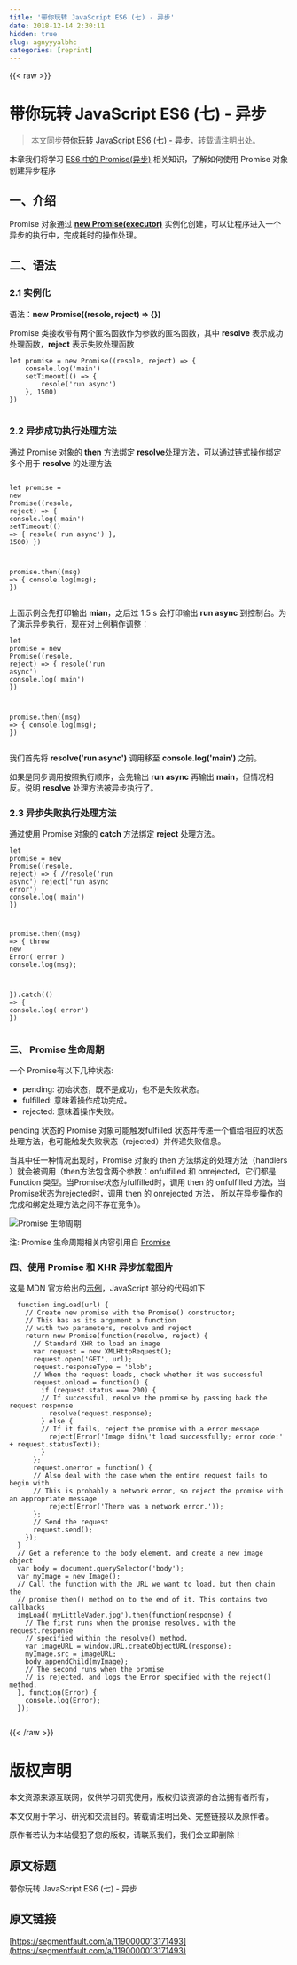 ```yaml
---
title: '带你玩转 JavaScript ES6 (七) - 异步' 
date: 2018-12-14 2:30:11
hidden: true
slug: agnyyyalbhc
categories: [reprint]
---
```


{{< raw >}}

                    
<h1 id="articleHeader0">带你玩转 JavaScript ES6 (七) - 异步</h1>
<blockquote>本文同步<a href="http://blog.phpzendo.com/?p=183" rel="nofollow noreferrer" target="_blank">带你玩转 JavaScript ES6 (七) - 异步</a>，转载请注明出处。</blockquote>
<p>本章我们将学习 <a href="https://developer.mozilla.org/zh-CN/docs/Web/JavaScript/Reference/Global_Objects/Map" rel="nofollow noreferrer" target="_blank">ES6 中的 Promise(异步)</a> 相关知识，了解如何使用 Promise 对象创建异步程序</p>
<h2 id="articleHeader1">一、介绍</h2>
<p>Promise 对象通过 <strong><a href="https://developer.mozilla.org/zh-CN/docs/Web/JavaScript/Reference/Global_Objects/Promise" rel="nofollow noreferrer" target="_blank">new Promise(executor)</a></strong> 实例化创建，可以让程序进入一个异步的执行中，完成耗时的操作处理。</p>
<h2 id="articleHeader2">二、语法</h2>
<h3 id="articleHeader3">2.1 实例化</h3>
<p>语法：<strong>new Promise((resole, reject) =&gt; {})</strong></p>
<p>Promise 类接收带有两个匿名函数作为参数的匿名函数，其中 <strong>resolve</strong> 表示成功处理函数，<strong>reject</strong> 表示失败处理函数</p>
<div class="widget-codetool" style="display:none;">
      <div class="widget-codetool--inner">
      <span class="selectCode code-tool" data-toggle="tooltip" data-placement="top" title="" data-original-title="全选"></span>
      <span type="button" class="copyCode code-tool" data-toggle="tooltip" data-placement="top" data-clipboard-text="let promise = new Promise((resole, reject) => {
    console.log('main')
    setTimeout(() => {
        resole('run async')
    }, 1500)
})
 " title="" data-original-title="复制"></span>
      <span type="button" class="saveToNote code-tool" data-toggle="tooltip" data-placement="top" title="" data-original-title="放进笔记"></span>
      </div>
      </div><pre class="javascript hljs"><code class="javascript"><span class="hljs-keyword">let</span> promise = <span class="hljs-keyword">new</span> <span class="hljs-built_in">Promise</span>(<span class="hljs-function">(<span class="hljs-params">resole, reject</span>) =&gt;</span> {
    <span class="hljs-built_in">console</span>.log(<span class="hljs-string">'main'</span>)
    setTimeout(<span class="hljs-function"><span class="hljs-params">()</span> =&gt;</span> {
        resole(<span class="hljs-string">'run async'</span>)
    }, <span class="hljs-number">1500</span>)
})
 </code></pre>
<h3 id="articleHeader4">2.2 异步成功执行处理方法</h3>
<p>通过 Promise 对象的 <strong>then</strong> 方法绑定 <strong>resolve</strong>处理方法，可以通过链式操作绑定多个用于 <strong>resolve</strong> 的处理方法</p>
<div class="widget-codetool" style="display:none;">
      <div class="widget-codetool--inner">
      <span class="selectCode code-tool" data-toggle="tooltip" data-placement="top" title="" data-original-title="全选"></span>
      <span type="button" class="copyCode code-tool" data-toggle="tooltip" data-placement="top" data-clipboard-text="
let promise = new Promise((resole, reject) => {
    console.log('main')
    setTimeout(() => {
        resole('run async')
    }, 1500)
})

promise.then((msg) => {
    console.log(msg);
})" title="" data-original-title="复制"></span>
      <span type="button" class="saveToNote code-tool" data-toggle="tooltip" data-placement="top" title="" data-original-title="放进笔记"></span>
      </div>
      </div><pre class="javascript hljs"><code class="javascript">
<span class="hljs-keyword">let</span> promise = <span class="hljs-keyword">new</span> <span class="hljs-built_in">Promise</span>(<span class="hljs-function">(<span class="hljs-params">resole, reject</span>) =&gt;</span> {
    <span class="hljs-built_in">console</span>.log(<span class="hljs-string">'main'</span>)
    setTimeout(<span class="hljs-function"><span class="hljs-params">()</span> =&gt;</span> {
        resole(<span class="hljs-string">'run async'</span>)
    }, <span class="hljs-number">1500</span>)
})

promise.then(<span class="hljs-function">(<span class="hljs-params">msg</span>) =&gt;</span> {
    <span class="hljs-built_in">console</span>.log(msg);
})</code></pre>
<p>上面示例会先打印输出 <strong>mian</strong>，之后过 1.5 s 会打印输出 <strong>run async</strong> 到控制台。为了演示异步执行，现在对上例稍作调整：</p>
<div class="widget-codetool" style="display:none;">
      <div class="widget-codetool--inner">
      <span class="selectCode code-tool" data-toggle="tooltip" data-placement="top" title="" data-original-title="全选"></span>
      <span type="button" class="copyCode code-tool" data-toggle="tooltip" data-placement="top" data-clipboard-text="let promise = new Promise((resole, reject) => {
    resole('run async')
    console.log('main')
})

promise.then((msg) => {
    console.log(msg);
})" title="" data-original-title="复制"></span>
      <span type="button" class="saveToNote code-tool" data-toggle="tooltip" data-placement="top" title="" data-original-title="放进笔记"></span>
      </div>
      </div><pre class="javascript hljs"><code class="javascript"><span class="hljs-keyword">let</span> promise = <span class="hljs-keyword">new</span> <span class="hljs-built_in">Promise</span>(<span class="hljs-function">(<span class="hljs-params">resole, reject</span>) =&gt;</span> {
    resole(<span class="hljs-string">'run async'</span>)
    <span class="hljs-built_in">console</span>.log(<span class="hljs-string">'main'</span>)
})

promise.then(<span class="hljs-function">(<span class="hljs-params">msg</span>) =&gt;</span> {
    <span class="hljs-built_in">console</span>.log(msg);
})</code></pre>
<p>我们首先将 <strong>resolve('run async')</strong> 调用移至 <strong>console.log('main')</strong> 之前。</p>
<p>如果是同步调用按照执行顺序，会先输出 <strong>run async</strong> 再输出 <strong>main</strong>，但情况相反。说明 <strong>resolve</strong> 处理方法被异步执行了。</p>
<h3 id="articleHeader5">2.3  异步失败执行处理方法</h3>
<p>通过使用 Promise 对象的 <strong>catch</strong> 方法绑定 <strong>reject</strong> 处理方法。</p>
<div class="widget-codetool" style="display:none;">
      <div class="widget-codetool--inner">
      <span class="selectCode code-tool" data-toggle="tooltip" data-placement="top" title="" data-original-title="全选"></span>
      <span type="button" class="copyCode code-tool" data-toggle="tooltip" data-placement="top" data-clipboard-text="let promise = new Promise((resole, reject) => {
    //resole('run async')
    reject('run async error')
    console.log('main')
})

promise.then((msg) => {
    throw new Error('error')
    console.log(msg);

}).catch(() => {
    console.log('error')
})" title="" data-original-title="复制"></span>
      <span type="button" class="saveToNote code-tool" data-toggle="tooltip" data-placement="top" title="" data-original-title="放进笔记"></span>
      </div>
      </div><pre class="javascript hljs"><code class="javascript"><span class="hljs-keyword">let</span> promise = <span class="hljs-keyword">new</span> <span class="hljs-built_in">Promise</span>(<span class="hljs-function">(<span class="hljs-params">resole, reject</span>) =&gt;</span> {
    <span class="hljs-comment">//resole('run async')</span>
    reject(<span class="hljs-string">'run async error'</span>)
    <span class="hljs-built_in">console</span>.log(<span class="hljs-string">'main'</span>)
})

promise.then(<span class="hljs-function">(<span class="hljs-params">msg</span>) =&gt;</span> {
    <span class="hljs-keyword">throw</span> <span class="hljs-keyword">new</span> <span class="hljs-built_in">Error</span>(<span class="hljs-string">'error'</span>)
    <span class="hljs-built_in">console</span>.log(msg);

}).catch(<span class="hljs-function"><span class="hljs-params">()</span> =&gt;</span> {
    <span class="hljs-built_in">console</span>.log(<span class="hljs-string">'error'</span>)
})</code></pre>
<h3 id="articleHeader6">三、 Promise 生命周期</h3>
<p>一个 Promise有以下几种状态:</p>
<ul>
<li>pending: 初始状态，既不是成功，也不是失败状态。</li>
<li>fulfilled: 意味着操作成功完成。</li>
<li>rejected: 意味着操作失败。</li>
</ul>
<p>pending 状态的 Promise 对象可能触发fulfilled 状态并传递一个值给相应的状态处理方法，也可能触发失败状态（rejected）并传递失败信息。</p>
<p>当其中任一种情况出现时，Promise 对象的 then 方法绑定的处理方法（handlers ）就会被调用（then方法包含两个参数：onfulfilled 和 onrejected，它们都是 Function 类型。当Promise状态为fulfilled时，调用 then 的 onfulfilled 方法，当Promise状态为rejected时，调用 then 的 onrejected 方法， 所以在异步操作的完成和绑定处理方法之间不存在竞争）。</p>
<p><span class="img-wrap"><img data-src="/img/remote/1460000007576996" src="https://static.alili.tech/img/remote/1460000007576996" alt="Promise 生命周期" title="Promise 生命周期" style="cursor: pointer; display: inline;"></span></p>
<p>注: Promise 生命周期相关内容引用自 <a href="https://developer.mozilla.org/zh-CN/docs/Web/JavaScript/Reference/Global_Objects/Promise#%E6%8F%8F%E8%BF%B0" rel="nofollow noreferrer" target="_blank">Promise </a></p>
<h3 id="articleHeader7">四、使用 Promise 和 XHR 异步加载图片</h3>
<p>这是 MDN 官方给出的<a href="https://mdn.github.io/js-examples/promises-test/" rel="nofollow noreferrer" target="_blank">示例</a>，JavaScript 部分的代码如下</p>
<div class="widget-codetool" style="display:none;">
      <div class="widget-codetool--inner">
      <span class="selectCode code-tool" data-toggle="tooltip" data-placement="top" title="" data-original-title="全选"></span>
      <span type="button" class="copyCode code-tool" data-toggle="tooltip" data-placement="top" data-clipboard-text="  function imgLoad(url) {
    // Create new promise with the Promise() constructor;
    // This has as its argument a function
    // with two parameters, resolve and reject
    return new Promise(function(resolve, reject) {
      // Standard XHR to load an image
      var request = new XMLHttpRequest();
      request.open('GET', url);
      request.responseType = 'blob';
      // When the request loads, check whether it was successful
      request.onload = function() {
        if (request.status === 200) {
        // If successful, resolve the promise by passing back the request response
          resolve(request.response);
        } else {
        // If it fails, reject the promise with a error message
          reject(Error('Image didn\'t load successfully; error code:' + request.statusText));
        }
      };
      request.onerror = function() {
      // Also deal with the case when the entire request fails to begin with
      // This is probably a network error, so reject the promise with an appropriate message
          reject(Error('There was a network error.'));
      };
      // Send the request
      request.send();
    });
  }
  // Get a reference to the body element, and create a new image object
  var body = document.querySelector('body');
  var myImage = new Image();
  // Call the function with the URL we want to load, but then chain the
  // promise then() method on to the end of it. This contains two callbacks
  imgLoad('myLittleVader.jpg').then(function(response) {
    // The first runs when the promise resolves, with the request.response
    // specified within the resolve() method.
    var imageURL = window.URL.createObjectURL(response);
    myImage.src = imageURL;
    body.appendChild(myImage);
    // The second runs when the promise
    // is rejected, and logs the Error specified with the reject() method.
  }, function(Error) {
    console.log(Error);
  });
  " title="" data-original-title="复制"></span>
      <span type="button" class="saveToNote code-tool" data-toggle="tooltip" data-placement="top" title="" data-original-title="放进笔记"></span>
      </div>
      </div><pre class="javascript hljs"><code class="javascript">  <span class="hljs-function"><span class="hljs-keyword">function</span> <span class="hljs-title">imgLoad</span>(<span class="hljs-params">url</span>) </span>{
    <span class="hljs-comment">// Create new promise with the Promise() constructor;</span>
    <span class="hljs-comment">// This has as its argument a function</span>
    <span class="hljs-comment">// with two parameters, resolve and reject</span>
    <span class="hljs-keyword">return</span> <span class="hljs-keyword">new</span> <span class="hljs-built_in">Promise</span>(<span class="hljs-function"><span class="hljs-keyword">function</span>(<span class="hljs-params">resolve, reject</span>) </span>{
      <span class="hljs-comment">// Standard XHR to load an image</span>
      <span class="hljs-keyword">var</span> request = <span class="hljs-keyword">new</span> XMLHttpRequest();
      request.open(<span class="hljs-string">'GET'</span>, url);
      request.responseType = <span class="hljs-string">'blob'</span>;
      <span class="hljs-comment">// When the request loads, check whether it was successful</span>
      request.onload = <span class="hljs-function"><span class="hljs-keyword">function</span>(<span class="hljs-params"></span>) </span>{
        <span class="hljs-keyword">if</span> (request.status === <span class="hljs-number">200</span>) {
        <span class="hljs-comment">// If successful, resolve the promise by passing back the request response</span>
          resolve(request.response);
        } <span class="hljs-keyword">else</span> {
        <span class="hljs-comment">// If it fails, reject the promise with a error message</span>
          reject(<span class="hljs-built_in">Error</span>(<span class="hljs-string">'Image didn\'t load successfully; error code:'</span> + request.statusText));
        }
      };
      request.onerror = <span class="hljs-function"><span class="hljs-keyword">function</span>(<span class="hljs-params"></span>) </span>{
      <span class="hljs-comment">// Also deal with the case when the entire request fails to begin with</span>
      <span class="hljs-comment">// This is probably a network error, so reject the promise with an appropriate message</span>
          reject(<span class="hljs-built_in">Error</span>(<span class="hljs-string">'There was a network error.'</span>));
      };
      <span class="hljs-comment">// Send the request</span>
      request.send();
    });
  }
  <span class="hljs-comment">// Get a reference to the body element, and create a new image object</span>
  <span class="hljs-keyword">var</span> body = <span class="hljs-built_in">document</span>.querySelector(<span class="hljs-string">'body'</span>);
  <span class="hljs-keyword">var</span> myImage = <span class="hljs-keyword">new</span> Image();
  <span class="hljs-comment">// Call the function with the URL we want to load, but then chain the</span>
  <span class="hljs-comment">// promise then() method on to the end of it. This contains two callbacks</span>
  imgLoad(<span class="hljs-string">'myLittleVader.jpg'</span>).then(<span class="hljs-function"><span class="hljs-keyword">function</span>(<span class="hljs-params">response</span>) </span>{
    <span class="hljs-comment">// The first runs when the promise resolves, with the request.response</span>
    <span class="hljs-comment">// specified within the resolve() method.</span>
    <span class="hljs-keyword">var</span> imageURL = <span class="hljs-built_in">window</span>.URL.createObjectURL(response);
    myImage.src = imageURL;
    body.appendChild(myImage);
    <span class="hljs-comment">// The second runs when the promise</span>
    <span class="hljs-comment">// is rejected, and logs the Error specified with the reject() method.</span>
  }, <span class="hljs-function"><span class="hljs-keyword">function</span>(<span class="hljs-params">Error</span>) </span>{
    <span class="hljs-built_in">console</span>.log(<span class="hljs-built_in">Error</span>);
  });
  </code></pre>

                
{{< /raw >}}

# 版权声明
本文资源来源互联网，仅供学习研究使用，版权归该资源的合法拥有者所有，

本文仅用于学习、研究和交流目的。转载请注明出处、完整链接以及原作者。

原作者若认为本站侵犯了您的版权，请联系我们，我们会立即删除！

## 原文标题
带你玩转 JavaScript ES6 (七) - 异步

## 原文链接
[https://segmentfault.com/a/1190000013171493](https://segmentfault.com/a/1190000013171493)

